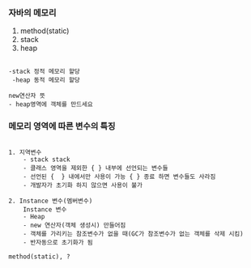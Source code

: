  
### 자바의 메모리  
   1. method(static)
   2. stack
   3. heap

```

-stack 정적 메모리 할당 
 -heap 동적 메모리 할당

new연산자 뜻
- heap영역에 객체를 만드세요

```


### 메모리 영역에 따른 변수의 특징

```

1. 지역변수
	- stack stack
	- 클래스 영역을 제외한 { } 내부에 선언되는 변수들
	- 선언된 {  } 내에서만 사용이 가능 { } 종료 하면 변수들도 사라짐
	- 개발자가 초기화 하지 않으면 사용이 불가

2. Instance 변수(멤버변수)
	Instance 변수
	- Heap
	- new 연산자(객체 생성시) 만들어짐
	- 객체를 가리키는 참조변수가 없을 때(GC가 참조변수가 없는 객체를 삭제 시킴)
	- 반자동으로 초기화가 됨

method(static), ?




```
